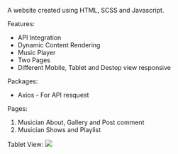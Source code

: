 A website created using HTML, SCSS and Javascript.

Features:
-   API Integration
-   Dynamic Content Rendering
-   Music Player
-   Two Pages
-   Different Mobile, Tablet and Destop view responsive

Packages:
-   Axios - For API resquest

Pages:
 1. Musician About, Gallery and Post comment
 2. Musician Shows and Playlist

Tablet View:
<img src="127.0.0.1_5500_.png">